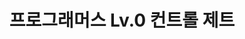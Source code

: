 ---
layout: single
title: "프로그래머스 Lv.0 컨트롤 제트"
categories: Algorithm
tag: [Algorithm, 프로그래머스, Lv.0]
toc : true
toc_sticky: true
toc_label: " "
toc_icon: " " 
header:
  teaser: /assets/images/알고리즘.png
---